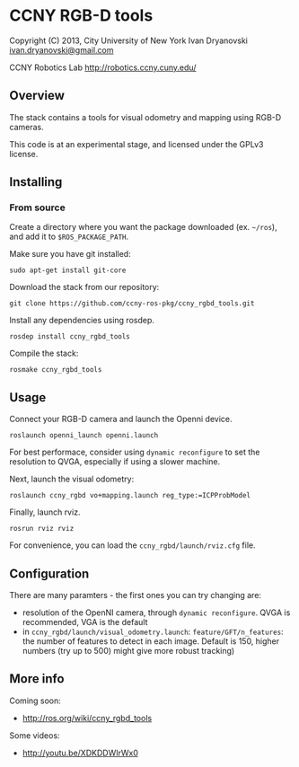 CCNY RGB-D tools 
===================================

Copyright (C) 2013, City University of New York
Ivan Dryanovski
ivan.dryanovski@gmail.com

CCNY Robotics Lab
http://robotics.ccny.cuny.edu/

Overview
-----------------------------------

The stack contains a tools for visual odometry and mapping using RGB-D cameras. 

This code is at an experimental stage, and licensed under the GPLv3 license.

Installing
-----------------------------------

### From source ###

Create a directory where you want the package downloaded (ex. `~/ros`), 
and add it to `$ROS_PACKAGE_PATH`.

Make sure you have git installed:

    sudo apt-get install git-core

Download the stack from our repository:

    git clone https://github.com/ccny-ros-pkg/ccny_rgbd_tools.git

Install any dependencies using rosdep.

    rosdep install ccny_rgbd_tools

Compile the stack:

    rosmake ccny_rgbd_tools

Usage
-----------------------------------

Connect your RGB-D camera and launch the Openni device. 

    roslaunch openni_launch openni.launch 

For best performace, consider using `dynamic reconfigure` to set the 
resolution to QVGA, especially if using a slower machine.

Next, launch the visual odometry:

    roslaunch ccny_rgbd vo+mapping.launch reg_type:=ICPProbModel

Finally, launch rviz. 

    rosrun rviz rviz

For convenience, you can load the `ccny_rgbd/launch/rviz.cfg` file.

Configuration
----------------------------------

There are many paramters - the first ones you can try changing are:
 - resolution of the OpenNI camera, through `dynamic reconfigure`. 
   QVGA is recommended, VGA is the default
 - in `ccny_rgbd/launch/visual_odometry.launch`: `feature/GFT/n_features`: 
   the number of features to detect in each image. Default is 150, higher numbers
   (try up to 500) might give more robust tracking)

More info
-----------------------------------

Coming soon:

 - http://ros.org/wiki/ccny_rgbd_tools

Some videos:

 - http://youtu.be/XDKDDWIrWx0

